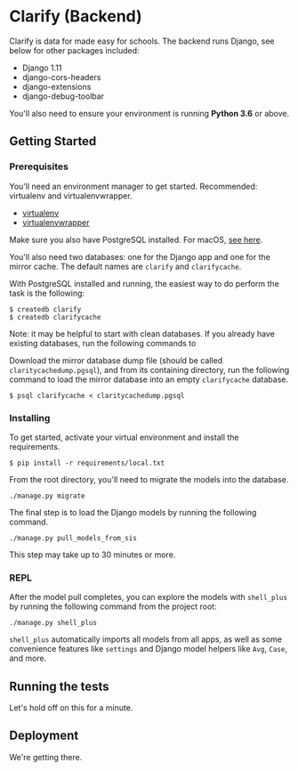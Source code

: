 # Clarify (Backend)

Clarify is data for made easy for schools. The backend runs Django, see below for other packages included:

- Django 1.11
- django-cors-headers
- django-extensions
- django-debug-toolbar

You'll also need to ensure your environment is running **Python 3.6** or above. 

## Getting Started

### Prerequisites

You'll need an environment manager to get started. Recommended: virtualenv and virtualenvwrapper.

- [virtualenv](https://virtualenv.pypa.io/en/stable/installation/)
- [virtualenvwrapper](https://virtualenvwrapper.readthedocs.io/en/latest/install.html)

Make sure you also have PostgreSQL installed. For macOS, [see here](http://postgresapp.com/). 

You'll also need two databases: one for the Django app and one for the mirror cache.  The default names are `clarify` and `clarifycache`.

With PostgreSQL installed and running, the easiest way to do perform the task is the following:

```
$ createdb clarify
$ createdb clarifycache
```

Note: it may be helpful to start with clean databases. If you already have existing databases, run the following commands to 

Download the mirror database dump file (should be called `claritycachedump.pgsql`), and from its containing directory, run the following command to load the mirror database into an empty `clarifycache` database.

```
$ psql clarifycache < claritycachedump.pgsql
```

### Installing

To get started, activate your virtual environment and install the requirements.

```
$ pip install -r requirements/local.txt
```

From the root directory, you'll need to migrate the models into the database. 

```
./manage.py migrate
```

The final step is to load the Django models by running the following command.

```
./manage.py pull_models_from_sis
```

This step may take up to 30 minutes or more. 

### REPL

After the model pull completes, you can explore the models with `shell_plus` by running the following command from the project root:

```
./manage.py shell_plus
```
`shell_plus` automatically imports all models from all apps, as well as some convenience features like `settings` and Django model helpers like `Avg`, `Case`, and more.  


## Running the tests

Let's hold off on this for a minute.

## Deployment

We're getting there. 
